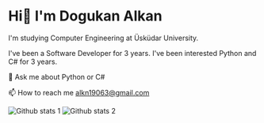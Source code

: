 # Hi👋 I'm Dogukan Alkan
<p>I'm studying Computer Engineering at Üsküdar University.</p>
<p>I've been a Software Developer for 3 years. I've been interested Python and C# for 3 years.</p>
<p>💬 Ask me about Python or C#</p>
<p>📫 How to reach me <a href="mailto:alkn19063@gmail.com">alkn19063@gmail.com</a></p>

![Github stats 1](https://github-readme-stats.vercel.app/api?username=mlh-dgkn&show_icons=true&theme=gradient)
![Github stats 2](https://github-readme-stats.vercel.app/api?username=mlh-dgkn&show_icons=true&theme=radical)
